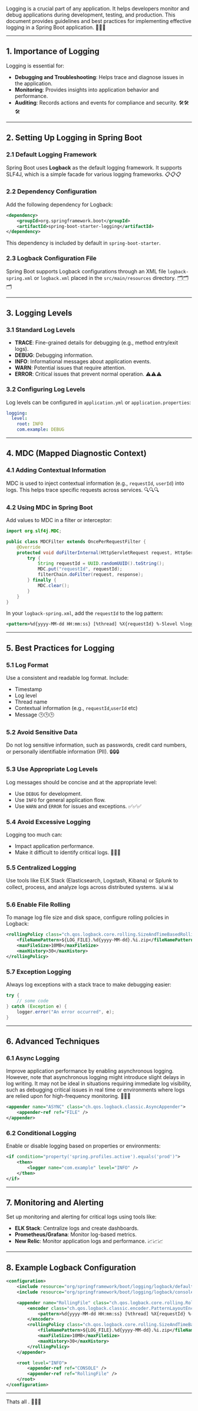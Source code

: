 Logging is a crucial part of any application. It helps developers monitor and debug applications during development, testing, and production. This document provides guidelines and best practices for implementing effective logging in a Spring Boot application. 🌟🌟🌟

---

## **1. Importance of Logging**

Logging is essential for:

- **Debugging and Troubleshooting**: Helps trace and diagnose issues in the application.
- **Monitoring**: Provides insights into application behavior and performance.
- **Auditing**: Records actions and events for compliance and security. 🛠️🛠️🛠️

---

## **2. Setting Up Logging in Spring Boot**

### **2.1 Default Logging Framework**

Spring Boot uses **Logback** as the default logging framework. It supports SLF4J, which is a simple facade for various logging frameworks. 📋📋📋

### **2.2 Dependency Configuration**

Add the following dependency for Logback:

```xml
<dependency>
    <groupId>org.springframework.boot</groupId>
    <artifactId>spring-boot-starter-logging</artifactId>
</dependency>
```

This dependency is included by default in `spring-boot-starter`.

### **2.3 Logback Configuration File**

Spring Boot supports Logback configurations through an XML file `logback-spring.xml` or `logback.xml` placed in the `src/main/resources` directory. 🗂️🗂️🗂️

---

## **3. Logging Levels**

### **3.1 Standard Log Levels**

- **TRACE**: Fine-grained details for debugging (e.g., method entry/exit logs).
- **DEBUG**: Debugging information.
- **INFO**: Informational messages about application events.
- **WARN**: Potential issues that require attention.
- **ERROR**: Critical issues that prevent normal operation. ⚠️⚠️⚠️

### **3.2 Configuring Log Levels**

Log levels can be configured in `application.yml` or `application.properties`:

```yaml
logging:
  level:
    root: INFO
    com.example: DEBUG
```

---

## **4. MDC (Mapped Diagnostic Context)**

### **4.1 Adding Contextual Information**

MDC is used to inject contextual information (e.g., `requestId`, `userId`) into logs. This helps trace specific requests across services. 🔍🔍🔍

### **4.2 Using MDC in Spring Boot**

Add values to MDC in a filter or interceptor:

```java
import org.slf4j.MDC;

public class MDCFilter extends OncePerRequestFilter {
    @Override
    protected void doFilterInternal(HttpServletRequest request, HttpServletResponse response, FilterChain filterChain) throws ServletException, IOException {
        try {
            String requestId = UUID.randomUUID().toString();
            MDC.put("requestId", requestId);
            filterChain.doFilter(request, response);
        } finally {
            MDC.clear();
        }
    }
}
```

In your `logback-spring.xml`, add the `requestId` to the log pattern:

```xml
<pattern>%d{yyyy-MM-dd HH:mm:ss} [%thread] %X{requestId} %-5level %logger{36} - %msg%n</pattern>
```

---

## **5. Best Practices for Logging**

### **5.1 Log Format**

Use a consistent and readable log format. Include:

- Timestamp
- Log level
- Thread name
- Contextual information (e.g., `requestId`,`userId` etc)
- Message 🕒🕒🕒

### **5.2 Avoid Sensitive Data**

Do not log sensitive information, such as passwords, credit card numbers, or personally identifiable information (PII). 🔒🔒🔒

### **5.3 Use Appropriate Log Levels**

Log messages should be concise and at the appropriate level:

- Use `DEBUG` for development.
- Use `INFO` for general application flow.
- Use `WARN` and `ERROR` for issues and exceptions. ✅✅✅

### **5.4 Avoid Excessive Logging**

Logging too much can:

- Impact application performance.
- Make it difficult to identify critical logs. 🛑🛑🛑

### **5.5 Centralized Logging**

Use tools like ELK Stack (Elasticsearch, Logstash, Kibana) or Splunk to collect, process, and analyze logs across distributed systems. 📊📊📊

### **5.6 Enable File Rolling**

To manage log file size and disk space, configure rolling policies in Logback:

```xml
<rollingPolicy class="ch.qos.logback.core.rolling.SizeAndTimeBasedRollingPolicy">
    <fileNamePattern>${LOG_FILE}.%d{yyyy-MM-dd}.%i.zip</fileNamePattern>
    <maxFileSize>10MB</maxFileSize>
    <maxHistory>30</maxHistory>
</rollingPolicy>
```

### **5.7 Exception Logging**

Always log exceptions with a stack trace to make debugging easier:

```java
try {
    // some code
} catch (Exception e) {
    logger.error("An error occurred", e);
}
```

---

## **6. Advanced Techniques**

### **6.1 Async Logging**

Improve application performance by enabling asynchronous logging. However, note that asynchronous logging might introduce slight delays in log writing. It may not be ideal in situations requiring immediate log visibility, such as debugging critical issues in real time or environments where logs are relied upon for high-frequency monitoring. 🚀🚀🚀

```xml
<appender name="ASYNC" class="ch.qos.logback.classic.AsyncAppender">
    <appender-ref ref="FILE" />
</appender>
```

### **6.2 Conditional Logging**

Enable or disable logging based on properties or environments:

```xml
<if condition="property('spring.profiles.active').equals('prod')">
    <then>
        <logger name="com.example" level="INFO" />
    </then>
</if>
```

---

## **7. Monitoring and Alerting**

Set up monitoring and alerting for critical logs using tools like:

- **ELK Stack**: Centralize logs and create dashboards.
- **Prometheus/Grafana**: Monitor log-based metrics.
- **New Relic**: Monitor application logs and performance. 📈📈📈

---

## **8. Example Logback Configuration**

```xml
<configuration>
    <include resource="org/springframework/boot/logging/logback/defaults.xml" />
    <include resource="org/springframework/boot/logging/logback/console-appender.xml" />

    <appender name="RollingFile" class="ch.qos.logback.core.rolling.RollingFileAppender">
        <encoder class="ch.qos.logback.classic.encoder.PatternLayoutEncoder">
            <pattern>%d{yyyy-MM-dd HH:mm:ss} [%thread] %X{requestId} %-5level %logger{36} - %msg%n</pattern>
        </encoder>
        <rollingPolicy class="ch.qos.logback.core.rolling.SizeAndTimeBasedRollingPolicy">
            <fileNamePattern>${LOG_FILE}.%d{yyyy-MM-dd}.%i.zip</fileNamePattern>
            <maxFileSize>10MB</maxFileSize>
            <maxHistory>30</maxHistory>
        </rollingPolicy>
    </appender>

    <root level="INFO">
        <appender-ref ref="CONSOLE" />
        <appender-ref ref="RollingFile" />
    </root>
</configuration>
```

---

Thats all . 🌟🌟🌟
